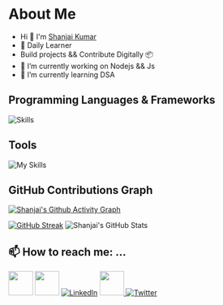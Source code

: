 

# About Me
* Hi 👋 I'm [Shanjai Kumar](https://shanjai-profiles.onrender.com/)
* 🖖 Daily Learner
* Build projects && Contribute Digitally 📦
*  🔭 I’m currently working on Nodejs && Js
*  🌱 I’m currently learning DSA
## Programming Languages & Frameworks
![Skills](https://skills.thijs.gg/icons?i=c,py,java,js,html,css,mysql,flask,sqlite,express,nodejs)

## Tools
![My Skills](https://skills.thijs.gg/icons?i=git,github,linux,arduino,raspberrypi,autocad,bootstrap,codepen,visualstudio,vscode,eclipse)

## GitHub Contributions Graph
[![Shanjai's Github Activity Graph](https://github-readme-activity-graph.vercel.app/graph?username=sAnju3888&theme=github-dark)](https://github.com/sAnju3888)
 
[![GitHub Streak](https://github-readme-streak-stats.herokuapp.com?user=sAnju3888&theme=dark)](https://git.io/streak-stats)
![Shanjai's GitHub Stats](https://github-readme-stats-dga59piw8-sAnju3888.vercel.app/api?username=sAnju3888&show_icons=true&theme=dark&hide_border=false)



## 📫 How to reach me: ...

<a href="https://sAnju3888.github.io/shanjai/" target="_blank"><img height="48" width="48" src="https://cdn3d.iconscout.com/3d/premium/thumb/web-browser-4165162-3457172.png" ></a>
<a href="mailto:shanjaivm@gmail.com"  target="_blank"><img height="48" width="48" src="https://i.ibb.co/vD0fmh5/iconizer-icons8-gmail.png" ></a>
<a href="https://www.linkedin.com/in/shanjayvm/"  target="_blank">![LinkedIn](https://skills.thijs.gg/icons?i=linkedin)</a>
<a href="https://www.medium.com/@shanjaikumar0001/"  target="_blank"> <img height="48" width="48" src="https://storage.googleapis.com/buck_create/medium%20(3).png" > </a>
<a href="https://twitter.com/Shanjai_007"  target="_blank">![Twitter](https://skills.thijs.gg/icons?i=twitter)</a>




<!--
**sAnju3888/sAnju3888** is a ✨ _special_ ✨ repository because its `README.md` (this file) appears on your GitHub profile.

Here are some ideas to get you started:

- 🔭 I’m currently working on ...
- 🌱 I’m currently learning ...
- 👯 I’m looking to collaborate on ...
- 🤔 I’m looking for help with ...
- 💬 Ask me about ...
- 📫 How to reach me: ...
- 😄 Pronouns: ...
- ⚡ Fun fact: ...
-->
